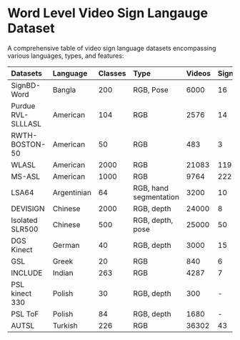 # Word Level Video Sign Langauge Dataset 

A comprehensive table of video sign language datasets encompassing various languages, types, and features:

| Datasets | Language | Classes | Type | Videos | Signers |
| :--- | :--- | :--- | :--- | :--- | :--- |
| SignBD-Word | Bangla | 200 | RGB, Pose | 6000 | 16 |
| Purdue RVL-SLLLASL | American | 104 | RGB | 2576 | 14 |
| RWTH-BOSTON-50 | American | 50 | RGB | 483 | 3 |
| WLASL | American | 2000 | RGB | 21083 | 119 |
| MS-ASL | American | 1000 | RGB | 9764 | 222 |
| LSA64 | Argentinian | 64 | RGB, hand segmentation | 3200 | 10 |
| DEVISIGN | Chinese | 2000 | RGB, depth | 24000 | 8 |
| Isolated SLR500 | Chinese | 500 | RGB, depth, pose | 25000 | 50 |
| DGS Kinect | German | 40 | RGB, depth | 3000 | 15 |
| GSL | Greek | 20 | RGB | 840 | 6 |
| INCLUDE | Indian | 263 | RGB | 4287 | 7 |
| PSL kinect 330 | Polish | 30 | RGB, depth | 300 | - |
| PSL ToF | Polish | 84 | RGB, depth | 1680 | - |
| AUTSL | Turkish | 226 | RGB | 36302 | 43  |


